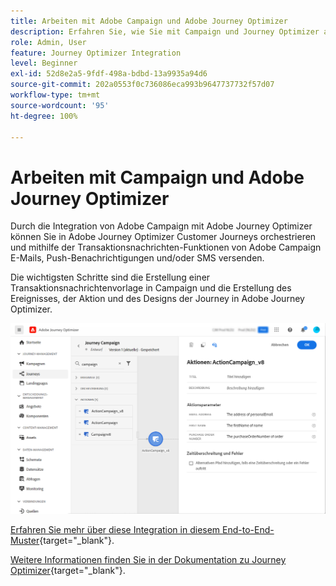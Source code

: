 ```yaml
---
title: Arbeiten mit Adobe Campaign und Adobe Journey Optimizer
description: Erfahren Sie, wie Sie mit Campaign und Journey Optimizer arbeiten können
role: Admin, User
feature: Journey Optimizer Integration
level: Beginner
exl-id: 52d8e2a5-9fdf-498a-bdbd-13a9935a94d6
source-git-commit: 202a0553f0c736086eca993b9647737732f57d07
workflow-type: tm+mt
source-wordcount: '95'
ht-degree: 100%

---
```


# Arbeiten mit Campaign und Adobe Journey Optimizer

Durch die Integration von Adobe Campaign mit Adobe Journey Optimizer können Sie in Adobe Journey Optimizer Customer Journeys orchestrieren und mithilfe der Transaktionsnachrichten-Funktionen von Adobe Campaign E-Mails, Push-Benachrichtigungen und/oder SMS versenden.

Die wichtigsten Schritte sind die Erstellung einer Transaktionsnachrichtenvorlage in Campaign und die Erstellung des Ereignisses, der Aktion und des Designs der Journey in Adobe Journey Optimizer.


![](assets/ajo-integration.png)


[Erfahren Sie mehr über diese Integration in diesem End-to-End-Muster](https://experienceleague.adobe.com/de/docs/journey-optimizer/using/orchestrate-journeys/journey-use-cases/business-use-cases/ajo-ac){target="_blank"}.


[Weitere Informationen finden Sie in der Dokumentation zu Journey Optimizer](https://experienceleague.adobe.com/de/docs/journey-optimizer/using/orchestrate-journeys/about-journey-building/using-adobe-campaign-v7-v8){target="_blank"}.
